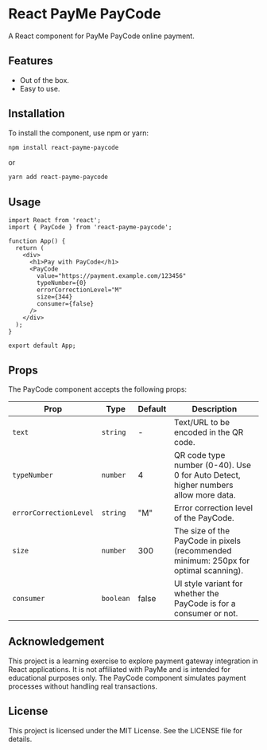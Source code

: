 # React PayMe PayCode

A React component for PayMe PayCode online payment.

## Features

- Out of the box.
- Easy to use.

## Installation

To install the component, use npm or yarn:

```bash
npm install react-payme-paycode
```

or

```bash
yarn add react-payme-paycode
```

## Usage

```tsx
import React from 'react';
import { PayCode } from 'react-payme-paycode';

function App() {
  return (
    <div>
      <h1>Pay with PayCode</h1>
      <PayCode 
        value="https://payment.example.com/123456"
        typeNumber={0}
        errorCorrectionLevel="M"
        size={344}
        consumer={false}
      />
    </div>
  );
}

export default App;
```

## Props

The PayCode component accepts the following props:

| Prop | Type | Default | Description |
|------|------|---------|-------------|
| `text` | `string` | - | Text/URL to be encoded in the QR code. |
| `typeNumber` | `number` | 4 | QR code type number (0-40). Use 0 for Auto Detect, higher numbers allow more data. |
| `errorCorrectionLevel` | `string` | "M" | Error correction level of the PayCode. |
| `size` | `number` | 300 | The size of the PayCode in pixels (recommended minimum: 250px for optimal scanning). |
| `consumer` | `boolean` | false | UI style variant for whether the PayCode is for a consumer or not. |

## Acknowledgement

This project is a learning exercise to explore payment gateway integration in React applications. It is not affiliated with PayMe and is intended for educational purposes only. The PayCode component simulates payment processes without handling real transactions.

## License

This project is licensed under the MIT License. See the LICENSE file for details.

